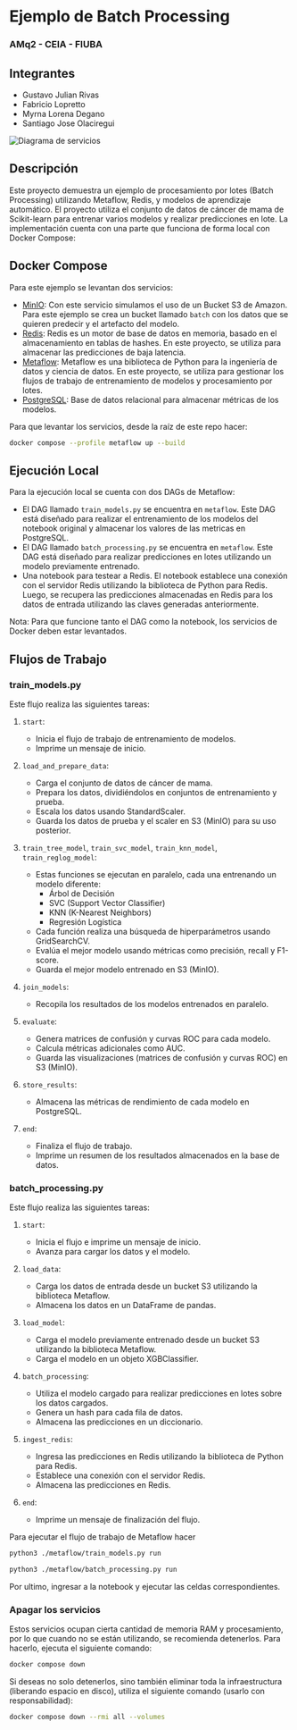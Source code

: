 # Ejemplo de Batch Processing
### AMq2 - CEIA - FIUBA

## Integrantes
   - Gustavo Julian Rivas
   - Fabricio Lopretto
   - Myrna Lorena Degano
   - Santiago Jose Olaciregui

![Diagrama de servicios](https://github.com/fabriciolopretto/AMq2/tree/dev-santi/MetaFlow/redis_batch.png)

## Descripción
Este proyecto demuestra un ejemplo de procesamiento por lotes (Batch Processing) utilizando Metaflow, Redis, y modelos de aprendizaje automático.
El proyecto utiliza el conjunto de datos de cáncer de mama de Scikit-learn para entrenar varios modelos y realizar predicciones en lote.
La implementación cuenta con una parte que funciona de forma local con Docker Compose:

## Docker Compose

Para este ejemplo se levantan dos servicios:

- [MinIO](https://min.io/): Con este servicio simulamos el uso de un Bucket S3 de Amazon. Para este ejemplo se crea un bucket llamado `batch` con los datos que se quieren predecir y el artefacto del modelo.
- [Redis](https://redis.io/): Redis es un motor de base de datos en memoria, basado en el almacenamiento en tablas de hashes. En este proyecto, se utiliza para almacenar las predicciones de baja latencia.
- [Metaflow](https://docs.metaflow.org/getting-started/overview): Metaflow es una biblioteca de Python para la ingeniería de datos y ciencia de datos. En este proyecto, se utiliza para gestionar los flujos de trabajo de entrenamiento de modelos y procesamiento por lotes.
- [PostgreSQL](https://postgres.com): Base de datos relacional para almacenar métricas de los modelos.

Para que levantar los servicios, desde la raíz de este repo hacer:
                                    

```bash
docker compose --profile metaflow up --build        
```                                                 


## Ejecución Local

Para la ejecución local se cuenta con dos DAGs de Metaflow:
- El DAG llamado `train_models.py` se encuentra en `metaflow`. Este DAG está diseñado para realizar el entrenamiento 
de los modelos del notebook original y almacenar los valores de las metricas en PostgreSQL.
- El DAG llamado `batch_processing.py` se encuentra en `metaflow`. Este DAG está diseñado para realizar predicciones 
en lotes utilizando un modelo previamente entrenado.
- Una notebook para testear a Redis. El notebook establece una conexión con el servidor Redis utilizando la biblioteca 
de Python para Redis. Luego, se recupera las predicciones almacenadas en Redis para los datos de entrada utilizando 
las claves generadas anteriormente.

Nota: Para que funcione tanto el DAG como la notebook, los servicios de Docker deben estar levantados.

## Flujos de Trabajo

### train_models.py

Este flujo realiza las siguientes tareas:

1. `start`:
   - Inicia el flujo de trabajo de entrenamiento de modelos.
   - Imprime un mensaje de inicio.

2. `load_and_prepare_data`:
   - Carga el conjunto de datos de cáncer de mama.
   - Prepara los datos, dividiéndolos en conjuntos de entrenamiento y prueba.
   - Escala los datos usando StandardScaler.
   - Guarda los datos de prueba y el scaler en S3 (MinIO) para su uso posterior.

3. `train_tree_model`, `train_svc_model`, `train_knn_model`, `train_reglog_model`:
   - Estas funciones se ejecutan en paralelo, cada una entrenando un modelo diferente:
     - Árbol de Decisión
     - SVC (Support Vector Classifier)
     - KNN (K-Nearest Neighbors)
     - Regresión Logística
   - Cada función realiza una búsqueda de hiperparámetros usando GridSearchCV.
   - Evalúa el mejor modelo usando métricas como precisión, recall y F1-score.
   - Guarda el mejor modelo entrenado en S3 (MinIO).

4. `join_models`:
   - Recopila los resultados de los modelos entrenados en paralelo.

5. `evaluate`:
   - Genera matrices de confusión y curvas ROC para cada modelo.
   - Calcula métricas adicionales como AUC.
   - Guarda las visualizaciones (matrices de confusión y curvas ROC) en S3 (MinIO).

6. `store_results`:
   - Almacena las métricas de rendimiento de cada modelo en PostgreSQL.

7. `end`:
   - Finaliza el flujo de trabajo.
   - Imprime un resumen de los resultados almacenados en la base de datos.


### batch_processing.py

Este flujo realiza las siguientes tareas:

1. `start`: 
   - Inicia el flujo e imprime un mensaje de inicio. 
   - Avanza para cargar los datos y el modelo.

2. `load_data`: 
   - Carga los datos de entrada desde un bucket S3 utilizando la biblioteca Metaflow.
   - Almacena los datos en un DataFrame de pandas.

3. `load_model`: 
   - Carga el modelo previamente entrenado desde un bucket S3 utilizando la biblioteca Metaflow.
   - Carga el modelo en un objeto XGBClassifier.

4. `batch_processing`: 
   - Utiliza el modelo cargado para realizar predicciones en lotes sobre los datos cargados.
   - Genera un hash para cada fila de datos.
   - Almacena las predicciones en un diccionario.

5. `ingest_redis`: 
   - Ingresa las predicciones en Redis utilizando la biblioteca de Python para Redis.
   - Establece una conexión con el servidor Redis.
   - Almacena las predicciones en Redis.

6. `end`: 
   - Imprime un mensaje de finalización del flujo.


Para ejecutar el flujo de trabajo de Metaflow hacer

```bash
python3 ./metaflow/train_models.py run
```

```bash
python3 ./metaflow/batch_processing.py run
```

Por ultimo, ingresar a la notebook y ejecutar las celdas correspondientes.



### Apagar los servicios

Estos servicios ocupan cierta cantidad de memoria RAM y procesamiento, por lo que cuando no se están utilizando, se 
recomienda detenerlos. Para hacerlo, ejecuta el siguiente comando:

```bash
docker compose down
```

Si deseas no solo detenerlos, sino también eliminar toda la infraestructura (liberando espacio en disco), 
utiliza el siguiente comando (usarlo con responsabilidad):

```bash
docker compose down --rmi all --volumes
```